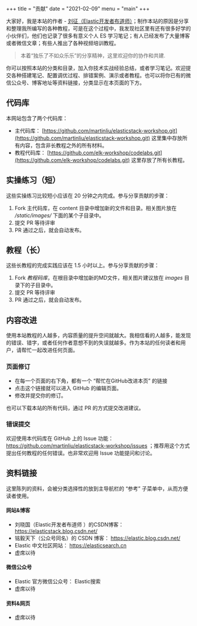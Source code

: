 +++
title = "贡献"
date = "2021-02-09"
menu = "main"
+++

大家好，我是本站的作者 - [刘征（Elastic开发者布道师）](https://martinliu.cn)；制作本站的原因是分享和整理我所编写的各种教程，可是在这个过程中，我发现社区里有还有很多好学的小伙伴们，他们也记录了很多有意义个人 ES 学习笔记；有人已经发布了大量博客或者微信文章；有些人推出了各种视频培训教程。

>本着“独乐了不如众乐乐”的分享精神，这里欢迎你的协作和共建.

你可以按照本站的分类和目录，加入你技术实战经验总结，或者学习笔记。欢迎提交各种搭建笔记、配置调优过程、排错案例、演示或者教程。也可以将你已有的微信公众号、博客地址等资料链接，分类显示在本页面的下方。

## 代码库

本网站包含了两个代码库：

* 主代码库：  [https://github.com/martinliu/elasticstack-workshop.git](https://github.com/martinliu/elasticstack-workshop.git) 这里集中存放所有内容，包含非长教程之外的所有材料。
* 教程代码库：  [https://github.com/elk-workshop/codelabs.git](https://github.com/elk-workshop/codelabs.git) 这里存放了所有长教程。

## 实操练习（短）

这些实操练习比较短小应该在 20 分钟之内完成。参与分享贡献的步骤：

1. Fork 主代码库，在 content 目录中增加新的文件和目录。相关图片放在 */static/images/* 下面的某个子目录中。
2. 提交 PR 等待评审
3. PR 通过之后，就会自动发布。

## 教程（长）

这些长教程的完成实践应该在 1.5 小时以上。参与分享贡献的步骤：

1. Fork *教程码库*，在根目录中增加新的MD文件，相关图片建议放在 *images* 目录下的子目录中。
2. 提交 PR 等待评审
3. PR 通过之后，就会自动发布。


## 内容改进

使用本站教程的人越多，内容质量的提升空间就越大。我相信看的人越多，能发现的错误、错字，或者任何作者意想不到的失误就越多。作为本站的任何读者和用户，请帮忙一起改进任何页面。
### 页面修订

* 在每一个页面的右下角，都有一个 “帮忙在GitHub改进本页” 的链接
* 点击这个链接就可以进入 GitHub 的编辑页面。
* 修改并提交你的修订。

也可以下载本站的所有代码，通过 PR 的方式提交改进建议。

### 错误提交

欢迎使用本代码库在 GitHub 上的 Issue 功能： https://github.com/martinliu/elasticstack-workshop/issues ；推荐用这个方式提出任何教程的任何错误。也非常欢迎用 Issue 功能提问和讨论。

## 资料链接

这里陈列的资料，会被分类选择性的放到主导航栏的 “参考” 子菜单中，从而方便读者使用。
#### 网站&博客

* 刘晓国（Elastic开发者布道师 ）的CSDN博客： https://elasticstack.blog.csdn.net/
* 铭毅天下（公众号同名）的 CSDN 博客： https://elastic.blog.csdn.net/
* Elastic 中文社区网站： https://elasticsearch.cn
* 虚席以待

#### 微信公众号

* Elastic 官方微信公众号： Elastic搜索
* 虚席以待


#### 资料&网页

* 虚席以待




